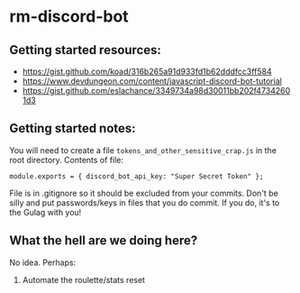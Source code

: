# rm-discord-bot
## Getting started resources:
* https://gist.github.com/koad/316b265a91d933fd1b62dddfcc3ff584 
* https://www.devdungeon.com/content/javascript-discord-bot-tutorial
* https://gist.github.com/eslachance/3349734a98d30011bb202f47342601d3

## Getting started notes:
You will need to create a file `tokens_and_other_sensitive_crap.js` in the root directory.
Contents of file: 

```module.exports = { discord_bot_api_key: "Super Secret Token" };```

File is in .gitignore so it should be excluded from your commits.
Don't be silly and put passwords/keys in files that you do commit. If you do, it's to the Gulag with you!

## What the hell are we doing here?
No idea. Perhaps:
1. Automate the roulette/stats reset